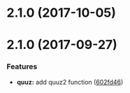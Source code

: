 <a name="2.1.0"></a>
# 2.1.0 (2017-10-05)



<a name="2.1.0"></a>
# 2.1.0 (2017-09-27)


### Features

* **quuz:** add quuz2 function ([602fd46](https://github.com/findify/findify-js/commit/602fd46))



